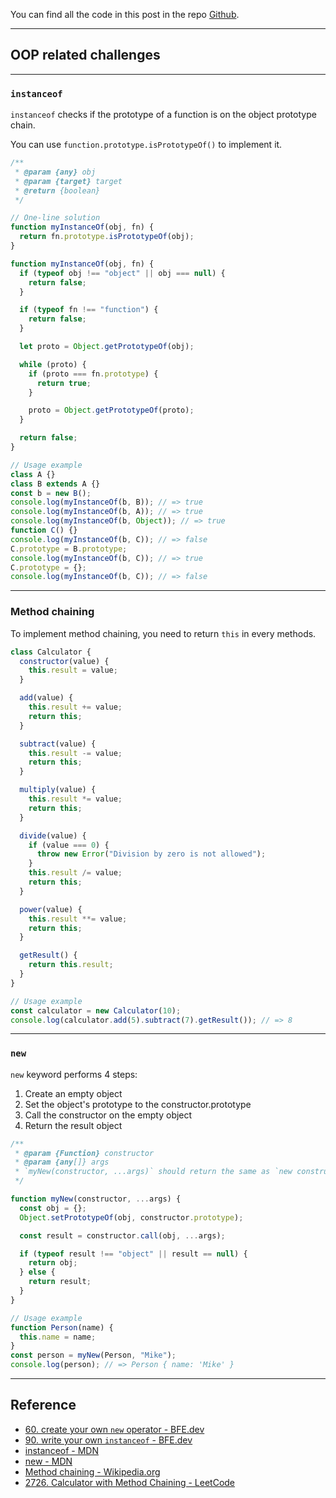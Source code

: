 You can find all the code in this post in the repo [Github](https://github.com/mitchell-cheng/JavaScript-Coding/tree/main/Object/Other/OOP).

---

## OOP related challenges

---

### `instanceof`

`instanceof` checks if the prototype of a function is on the object prototype chain.

You can use `function.prototype.isPrototypeOf()` to implement it.

```js
/**
 * @param {any} obj
 * @param {target} target
 * @return {boolean}
 */

// One-line solution
function myInstanceOf(obj, fn) {
  return fn.prototype.isPrototypeOf(obj);
}

function myInstanceOf(obj, fn) {
  if (typeof obj !== "object" || obj === null) {
    return false;
  }

  if (typeof fn !== "function") {
    return false;
  }

  let proto = Object.getPrototypeOf(obj);

  while (proto) {
    if (proto === fn.prototype) {
      return true;
    }

    proto = Object.getPrototypeOf(proto);
  }

  return false;
}

// Usage example
class A {}
class B extends A {}
const b = new B();
console.log(myInstanceOf(b, B)); // => true
console.log(myInstanceOf(b, A)); // => true
console.log(myInstanceOf(b, Object)); // => true
function C() {}
console.log(myInstanceOf(b, C)); // => false
C.prototype = B.prototype;
console.log(myInstanceOf(b, C)); // => true
C.prototype = {};
console.log(myInstanceOf(b, C)); // => false
```

---

### Method chaining

To implement method chaining, you need to return `this` in every methods.

```js
class Calculator {
  constructor(value) {
    this.result = value;
  }

  add(value) {
    this.result += value;
    return this;
  }

  subtract(value) {
    this.result -= value;
    return this;
  }

  multiply(value) {
    this.result *= value;
    return this;
  }

  divide(value) {
    if (value === 0) {
      throw new Error("Division by zero is not allowed");
    }
    this.result /= value;
    return this;
  }

  power(value) {
    this.result **= value;
    return this;
  }

  getResult() {
    return this.result;
  }
}

// Usage example
const calculator = new Calculator(10);
console.log(calculator.add(5).subtract(7).getResult()); // => 8
```

---

### `new`

`new` keyword performs 4 steps:

1. Create an empty object
2. Set the object's prototype to the constructor.prototype
3. Call the constructor on the empty object
4. Return the result object

```js
/**
 * @param {Function} constructor
 * @param {any[]} args
 * `myNew(constructor, ...args)` should return the same as `new constructor(...args)`
 */

function myNew(constructor, ...args) {
  const obj = {};
  Object.setPrototypeOf(obj, constructor.prototype);

  const result = constructor.call(obj, ...args);

  if (typeof result !== "object" || result == null) {
    return obj;
  } else {
    return result;
  }
}

// Usage example
function Person(name) {
  this.name = name;
}
const person = myNew(Person, "Mike");
console.log(person); // => Person { name: 'Mike' }
```

---

## Reference

- [60. create your own `new` operator - BFE.dev](https://bigfrontend.dev/problem/create-your-own-new-operator)
- [90. write your own `instanceof` - BFE.dev](https://bigfrontend.dev/problem/write-your-own-instanceof)
- [instanceof - MDN](https://developer.mozilla.org/en-US/docs/Web/JavaScript/Reference/Operators/instanceof)
- [new - MDN](https://developer.mozilla.org/en-US/docs/Web/JavaScript/Reference/Operators/new)
- [Method chaining - Wikipedia.org](https://en.wikipedia.org/wiki/Method_chaining)
- [2726. Calculator with Method Chaining - LeetCode](https://leetcode.com/problems/calculator-with-method-chaining/)
